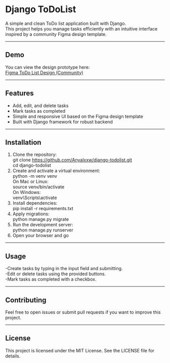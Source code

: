 # Django ToDoList

A simple and clean ToDo list application built with Django.  
This project helps you manage tasks efficiently with an intuitive interface inspired by a community Figma design template.

---

## Demo

You can view the design prototype here:  
[Figma ToDo List Design (Community)](https://www.figma.com/design/dRuvPHwVtuf34cbiHaFGUf/To-Do-List-Design--Community-?node-id=1-166&t=JK2osdw2Gc6RvpCO-0)

---

## Features

- Add, edit, and delete tasks  
- Mark tasks as completed  
- Simple and responsive UI based on the Figma design template  
- Built with Django framework for robust backend  

---

## Installation

1. Clone the repository: </br>
   git clone https://github.com/Anyalxxw/django-todolist.git </br>
   cd django-todolist </br>
2. Create and activate a virtual environment: </br>
   python -m venv venv </br>
   On Mac or Linux: </br>
   source venv/bin/activate </br>
   On Windows: </br>
   venv\Scripts\activate
3. Install dependencies: </br>
   pip install -r requirements.txt
4. Apply migrations: </br>
   python manage.py migrate
5. Run the development server: </br>
   python manage.py runserver
6. Open your browser and go

---

## Usage

 -Create tasks by typing in the input field and submitting. </br>
 -Edit or delete tasks using the provided buttons. </br>
 -Mark tasks as completed with a checkbox.</br>

---

## Contributing

  Feel free to open issues or submit pull requests if you want to improve this project.

---

## License

  This project is licensed under the MIT License. See the LICENSE file for details.
